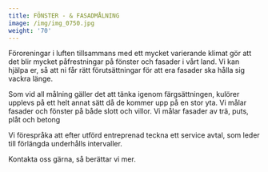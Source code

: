 ```yaml
---
title: FÖNSTER - & FASADMÅLNING
image: /img/img_0750.jpg
weight: '70'
---
```

Föroreningar i luften tillsammans med ett mycket varierande klimat gör att det blir mycket påfrestningar på fönster och fasader i vårt land. Vi kan hjälpa er, så att ni får rätt förutsättningar för att era fasader ska hålla sig vackra länge.

Som vid all målning gäller det att tänka igenom färgsättningen, kulörer upplevs på ett helt annat sätt då de kommer upp på en stor yta. Vi målar fasader och fönster på både slott och villor. Vi målar fasader av trä, puts, plåt och betong

Vi förespråka att efter utförd entreprenad teckna ett service avtal, som leder till förlängda underhålls intervaller.

Kontakta oss gärna, så berättar vi mer.
